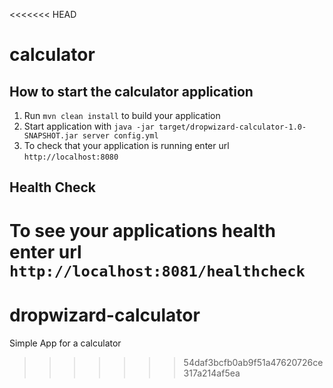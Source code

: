 <<<<<<< HEAD
# calculator

How to start the calculator application
---

1. Run `mvn clean install` to build your application
1. Start application with `java -jar target/dropwizard-calculator-1.0-SNAPSHOT.jar server config.yml`
1. To check that your application is running enter url `http://localhost:8080`

Health Check
---

To see your applications health enter url `http://localhost:8081/healthcheck`
=======
# dropwizard-calculator
Simple App for a calculator
>>>>>>> 54daf3bcfb0ab9f51a47620726ce317a214af5ea
